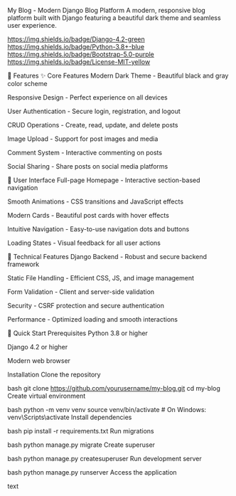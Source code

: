 My Blog - Modern Django Blog Platform
A modern, responsive blog platform built with Django featuring a beautiful dark theme and seamless user experience.

https://img.shields.io/badge/Django-4.2-green
https://img.shields.io/badge/Python-3.8+-blue
https://img.shields.io/badge/Bootstrap-5.0-purple
https://img.shields.io/badge/License-MIT-yellow

🌟 Features
✨ Core Features
Modern Dark Theme - Beautiful black and gray color scheme

Responsive Design - Perfect experience on all devices

User Authentication - Secure login, registration, and logout

CRUD Operations - Create, read, update, and delete posts

Image Upload - Support for post images and media

Comment System - Interactive commenting on posts

Social Sharing - Share posts on social media platforms

🎨 User Interface
Full-page Homepage - Interactive section-based navigation

Smooth Animations - CSS transitions and JavaScript effects

Modern Cards - Beautiful post cards with hover effects

Intuitive Navigation - Easy-to-use navigation dots and buttons

Loading States - Visual feedback for all user actions

🔧 Technical Features
Django Backend - Robust and secure backend framework

Static File Handling - Efficient CSS, JS, and image management

Form Validation - Client and server-side validation

Security - CSRF protection and secure authentication

Performance - Optimized loading and smooth interactions

🚀 Quick Start
Prerequisites
Python 3.8 or higher

Django 4.2 or higher

Modern web browser

Installation
Clone the repository

bash
git clone https://github.com/yourusername/my-blog.git
cd my-blog
Create virtual environment

bash
python -m venv venv
source venv/bin/activate  # On Windows: venv\Scripts\activate
Install dependencies

bash
pip install -r requirements.txt
Run migrations

bash
python manage.py migrate
Create superuser

bash
python manage.py createsuperuser
Run development server

bash
python manage.py runserver
Access the application

text
